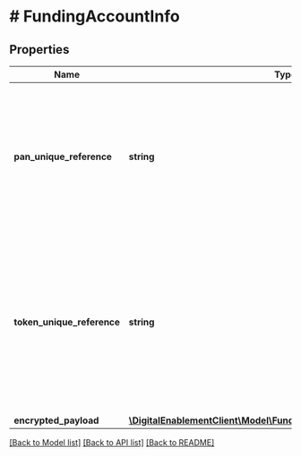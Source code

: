 # # FundingAccountInfo

## Properties

Name | Type | Description | Notes
------------ | ------------- | ------------- | -------------
**pan_unique_reference** | **string** | **(CONDITIONAL)** For repeat digitizations, the unique reference allocated to the Primary Account Number. When supplied, the tokenUniqueReferenceForPanInfo, accountNumber, expiryMonth and expiryYear must be omitted from CardInfoData. Only allowed if Only allowed if tokenUniqueReference and pushAccountReceipt are not present and encrypted data does not contain the account information. | [optional]
**token_unique_reference** | **string** | **(CONDITIONAL)** A unique reference assigned following the allocation of a token used to identify the token for the duration of its lifetime.  For repeat digitizations, the unique reference allocated to the token will be used to retrieve the financial account information. When supplied, the account information is omitted from FundingAccountData. Only allowed if panUniqueReference and pushAccountReceipt are not present and encrypted data does not contain the account information. | [optional]
**encrypted_payload** | [**\DigitalEnablementClient\Model\FundingAccountInfoEncryptedPayload**](FundingAccountInfoEncryptedPayload.md) |  | [optional]

[[Back to Model list]](../../README.md#models) [[Back to API list]](../../README.md#endpoints) [[Back to README]](../../README.md)
